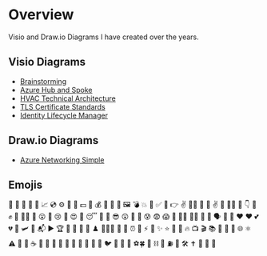 # Overview

Visio and Draw.io Diagrams I have created over the years.

## Visio Diagrams

- [Brainstorming](https://github.com/solventarchitect/diagrams/tree/main/Visio/Brainstorming.vsdx)
- [Azure Hub and Spoke](https://github.com/solventarchitect/diagrams/tree/main/Visio/hub-spoke-network-azure.vsdx)
- [HVAC Technical Architecture](https://github.com/solventarchitect/diagrams/tree/main/Visio/HVAC-2016.vsdx)
- [TLS Certificate Standards](https://github.com/solventarchitect/diagrams/tree/main/Visio/TLS-Certificate-Pattern.vsdx)
- [Identity Lifecycle Manager](https://github.com/solventarchitect/diagrams/tree/main/Visio/ILM.vsdx)

## Draw.io Diagrams

- [Azure Networking Simple](https://github.com/solventarchitect/diagrams/tree/main/Draw.io/Azure-Networking-Simple.drawio)

## Emojis

🧰 💾 📄 📝 📜 📈 💿 ⚙️ 📡 👛 💵 💸 💰 🚀 🏦 📲 🖼 💣 💥 🔁 ✅ 🔏
👉 ✌️ 👍🏼 👋 🙌 ✌️ 👋 💪🏾 💪 👇 👋 ✊ 🙌 👩‍💻
🙂 😮 🤯 😢 🤩 😍 🤑 😴 🧐 🤯 😎 😲 🤗 👸 😰 😨 😱 🥳 👩‍💼 👨‍💼 🙋 👀 🗣️
💯 💙 ❤️ ♥️ 💕 💔 🌷 🛩️ 🎯 📬 ▶️️ 🏆 📌 📍 🍁 🚨 ♟️
🥭🍓🍌 🎉 🍕 ⏰ 📱 ⚡️ 🎡 ✨ ⭐ 📅 📆 🔥 📺 🎬 📚 📣
👕 🍷 🌐 ⚛️ ⚠️ 🔎 💩 ☕️ 🔴 🔵 🥅 🚨 🎁
🦎 🦖 🐢 👾 🐙 🐦 🦄 🐸 🦍
⚽🍀 🛒 ⛓️ 🔗 ⛽ 🎊 🛠 ✝️ 👞 🚗 📌
